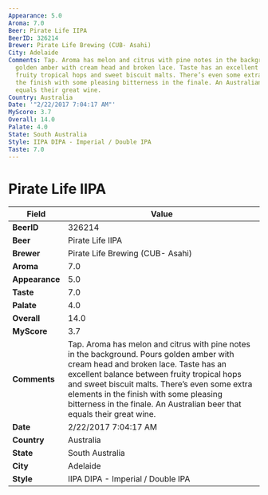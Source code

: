 ```yaml
---
Appearance: 5.0
Aroma: 7.0
Beer: Pirate Life IIPA
BeerID: 326214
Brewer: Pirate Life Brewing (CUB- Asahi)
City: Adelaide
Comments: Tap. Aroma has melon and citrus with pine notes in the background. Pours
  golden amber with cream head and broken lace. Taste has an excellent balance between
  fruity tropical hops and sweet biscuit malts. There’s even some extra elements in
  the finish with some pleasing bitterness in the finale. An Australian beer that
  equals their great wine.
Country: Australia
Date: '"2/22/2017 7:04:17 AM"'
MyScore: 3.7
Overall: 14.0
Palate: 4.0
State: South Australia
Style: IIPA DIPA - Imperial / Double IPA
Taste: 7.0
---
```


# Pirate Life IIPA

| Field         | Value |
|---------------|-------|
| **BeerID** | 326214 |
| **Beer** | Pirate Life IIPA |
| **Brewer** | Pirate Life Brewing (CUB- Asahi) |
| **Aroma** | 7.0 |
| **Appearance** | 5.0 |
| **Taste** | 7.0 |
| **Palate** | 4.0 |
| **Overall** | 14.0 |
| **MyScore** | 3.7 |
| **Comments** | Tap. Aroma has melon and citrus with pine notes in the background. Pours golden amber with cream head and broken lace. Taste has an excellent balance between fruity tropical hops and sweet biscuit malts. There’s even some extra elements in the finish with some pleasing bitterness in the finale. An Australian beer that equals their great wine. |
| **Date** | 2/22/2017 7:04:17 AM |
| **Country** | Australia |
| **State** | South Australia |
| **City** | Adelaide |
| **Style** | IIPA DIPA - Imperial / Double IPA |
